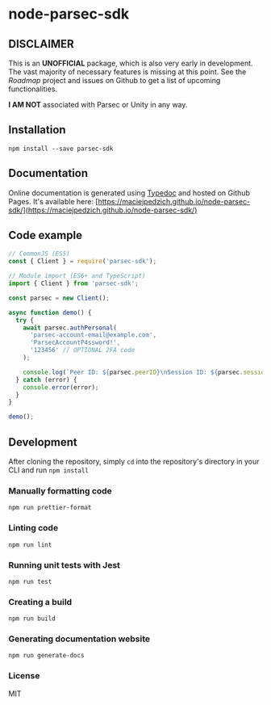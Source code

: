 # node-parsec-sdk

## DISCLAIMER

This is an **UNOFFICIAL** package, which is also very early in development. The vast majority of necessary features is missing at this point. See the _Roadmap_ project and issues on Github to get a list of upcoming functionalities.

**I AM NOT** associated with Parsec or Unity in any way.

## Installation

```
npm install --save parsec-sdk
```

## Documentation

Online documentation is generated using [Typedoc](https://typedoc.org/) and hosted on Github Pages. It's available here: [https://maciejpedzich.github.io/node-parsec-sdk/](https://maciejpedzich.github.io/node-parsec-sdk/)

## Code example

```js
// CommonJS (ES5)
const { Client } = require('parsec-sdk');

// Module import (ES6+ and TypeScript)
import { Client } from 'parsec-sdk';

const parsec = new Client();

async function demo() {
  try {
    await parsec.authPersonal(
      'parsec-account-email@example.com',
      'ParsecAccountP4ssword!',
      '123456' // OPTIONAL 2FA code
    );

    console.log(`Peer ID: ${parsec.peerID}\nSession ID: ${parsec.sessionID}`);
  } catch (error) {
    console.error(error);
  }
}

demo();
```

## Development

After cloning the repository, simply `cd` into the repository's directory in your CLI and run `npm install`

### Manually formatting code

```
npm run prettier-format
```

### Linting code

```
npm run lint
```

### Running unit tests with Jest

```
npm run test
```

### Creating a build

```
npm run build
```

### Generating documentation website

```
npm run generate-docs
```

### License

MIT
